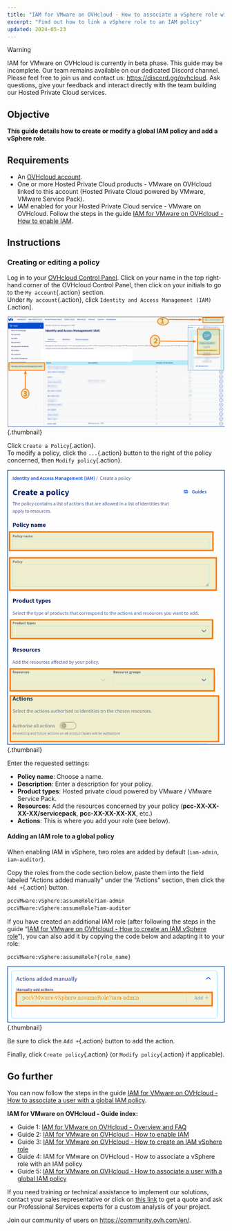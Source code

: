 ```yaml
---
title: "IAM for VMware on OVHcloud - How to associate a vSphere role with an IAM policy"
excerpt: "Find out how to link a vSphere role to an IAM policy"
updated: 2024-05-23
---
```


> [!warning]
> IAM for VMware on OVHcloud is currently in beta phase.
> This guide may be incomplete. Our team remains available on our dedicated Discord channel. Please feel free to join us and contact us: <https://discord.gg/ovhcloud>. Ask questions, give your feedback and interact directly with the team building our Hosted Private Cloud services.

## Objective

**This guide details how to create or modify a global IAM policy and add a vSphere role**.

## Requirements

- An [OVHcloud account](/pages/account_and_service_management/account_information/ovhcloud-account-creation).
- One or more Hosted Private Cloud products - VMware on OVHcloud linked to this account (Hosted Private Cloud powered by VMware, VMware Service Pack).
- IAM enabled for your Hosted Private Cloud service - VMware on OVHcloud. Follow the steps in the guide [IAM for VMware on OVHcloud - How to enable IAM](/pages/hosted_private_cloud/hosted_private_cloud_powered_by_vmware/vmware_iam_activation).

## Instructions

### Creating or editing a policy

Log in to your [OVHcloud Control Panel](/links/manager). Click on your name in the top right-hand corner of the OVHcloud Control Panel, then click on your initials to go to the `My account`{.action} section.<br>
Under `My account`{.action}, click `Identity and Access Management (IAM)`{.action].

![OVHCLOUD IAM](images/iam_role_policy_9.png){.thumbnail}

Click `Create a Policy`{.action}.<br>
To modify a policy, click the `...`{.action} button to the right of the policy concerned, then `Modify policy`{.action}.

![IAM POLICY](images/iam_role_policy_10.png){.thumbnail}

Enter the requested settings:

- **Policy name**: Choose a name.
- **Description**: Enter a description for your policy.
- **Product types**: Hosted private cloud powered by VMware / VMware Service Pack.
- **Resources**: Add the resources concerned by your policy (**pcc-XX-XX-XX-XX/servicepack**, **pcc-XX-XX-XX-XX**, etc.)
- **Actions**: This is where you add your role (see below).

#### Adding an IAM role to a global policy

When enabling IAM in vSphere, two roles are added by default (`iam-admin`, `iam-auditor`).

Copy the roles from the code section below, paste them into the field labeled "Actions added manually" under the “Actions” section, then click the `Add +`{.action} button.

```bash
pccVMware:vSphere:assumeRole?iam-admin
pccVMware:vSphere:assumeRole?iam-auditor
```

If you have created an additional IAM role (after following the steps in the guide “[IAM for VMware on OVHcloud - How to create an IAM vSphere role](/pages/hosted_private_cloud/hosted_private_cloud_powered_by_vmware/vmware_iam_role)”), you can also add it by copying the code below and adapting it to your role:

```bash
pccVMware:vSphere:assumeRole?{role_name}
```

![IAM ACTION ADD](images/iam_role_policy_11.png){.thumbnail}

Be sure to click the `Add +`{.action} button to add the action.

Finally, click `Create policy`{.action} (or `Modify policy`{.action} if applicable).

## Go further

You can now follow the steps in the guide [IAM for VMware on OVHcloud - How to associate a user with a global IAM policy](/pages/hosted_private_cloud/hosted_private_cloud_powered_by_vmware/vmware_iam_user_policy).

**IAM for VMware on OVHcloud - Guide index:**

- Guide 1: [IAM for VMware on OVHcloud - Overview and FAQ](/pages/hosted_private_cloud/hosted_private_cloud_powered_by_vmware/vmware_iam_getting_started)
- Guide 2: [IAM for VMware on OVHcloud - How to enable IAM](/pages/hosted_private_cloud/hosted_private_cloud_powered_by_vmware/vmware_iam_activation)
- Guide 3: [IAM for VMware on OVHcloud - How to create an IAM vSphere role](/pages/hosted_private_cloud/hosted_private_cloud_powered_by_vmware/vmware_iam_role)
- Guide 4: IAM for VMware on OVHcloud - How to associate a vSphere role with an IAM policy
- Guide 5: [IAM for VMware on OVHcloud - How to associate a user with a global IAM policy](/pages/hosted_private_cloud/hosted_private_cloud_powered_by_vmware/vmware_iam_user_policy)

If you need training or technical assistance to implement our solutions, contact your sales representative or click on [this link](https://www.ovhcloud.com/it/professional-services/) to get a quote and ask our Professional Services experts for a custom analysis of your project.

Join our community of users on <https://community.ovh.com/en/>.

